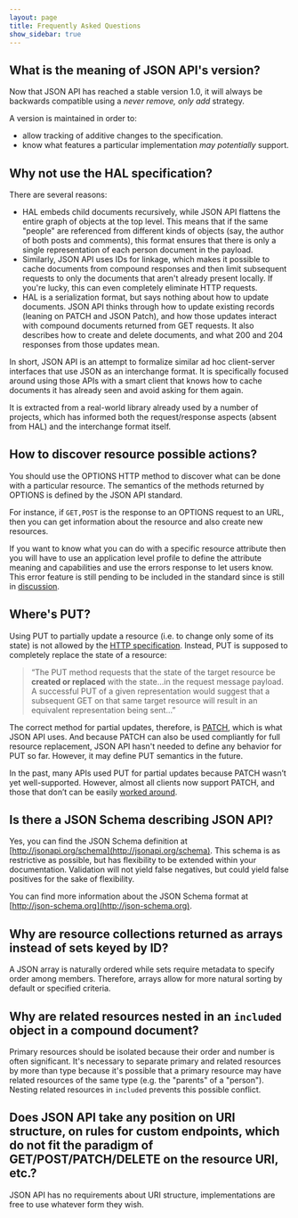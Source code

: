 ```yaml
---
layout: page
title: Frequently Asked Questions
show_sidebar: true
---
```


## <a href="#what-is-the-meaning-of-json-apis-version" id="what-is-the-meaning-of-json-apis-version" class="headerlink"></a> What is the meaning of JSON API's version?

Now that JSON API has reached a stable version 1.0, it will always be
backwards compatible using a _never remove, only add_ strategy.

A version is maintained in order to:

* allow tracking of additive changes to the specification.
* know what features a particular implementation *may potentially* support.

## <a href="#why-not-use-the-hal-specification" id="why-not-use-the-hal-specification" class="headerlink"></a> Why not use the HAL specification?

There are several reasons:

* HAL embeds child documents recursively, while JSON API flattens the entire
graph of objects at the top level. This means that if the same "people" are
referenced from different kinds of objects (say, the author of both posts and
comments), this format ensures that there is only a single representation of
each person document in the payload.
* Similarly, JSON API uses IDs for linkage, which makes it possible to cache
documents from compound responses and then limit subsequent requests to only
the documents that aren't already present locally. If you're lucky, this can
even completely eliminate HTTP requests.
* HAL is a serialization format, but says nothing about how to update
documents. JSON API thinks through how to update existing records (leaning on
PATCH and JSON Patch), and how those updates interact with compound documents
returned from GET requests. It also describes how to create and delete
documents, and what 200 and 204 responses from those updates mean.

In short, JSON API is an attempt to formalize similar ad hoc client-server
interfaces that use JSON as an interchange format. It is specifically focused
around using those APIs with a smart client that knows how to cache documents it
has already seen and avoid asking for them again.

It is extracted from a real-world library already used by a number of projects,
which has informed both the request/response aspects (absent from HAL) and the
interchange format itself.

## <a href="#how-to-discover-resource-possible-actions" id="how-to-discover-resource-possible-actions" class="headerlink"></a> How to discover resource possible actions?

You should use the OPTIONS HTTP method to discover what can be done with a
particular resource. The semantics of the methods returned by OPTIONS is defined
by the JSON API standard.

For instance, if `GET,POST` is the response to an OPTIONS request to an URL,
then you can get information about the resource and also create new resources.

If you want to know what you can do with a specific resource attribute then
you will have to use an application level profile to define the attribute meaning
and capabilities and use the errors response to let users know. This error feature
is still pending to be included in the standard since is still in
[discussion](https://github.com/json-api/json-api/issues/7).

## <a href="#wheres-put" id="wheres-put" class="headerlink"></a> Where's PUT?

Using PUT to partially update a resource (i.e. to change only some of its state)
is not allowed by the
[HTTP specification](https://tools.ietf.org/html/rfc7231#section-4.3.4).
Instead, PUT is supposed to completely replace the state of a resource:

> “The PUT method requests that the state of the target resource be **created
  or replaced** with the state…in the request message payload. A successful PUT
  of a given representation would suggest that a subsequent GET on that same
  target resource will result in an equivalent representation being sent…”

The correct method for partial updates, therefore, is [PATCH](http://tools.ietf.org/html/rfc5789),
which is what JSON API uses. And because PATCH can also be used compliantly for
full resource replacement, JSON API hasn't needed to define any behavior for
PUT so far. However, it may define PUT semantics in the future.

In the past, many APIs used PUT for partial updates because PATCH wasn’t yet
well-supported. However, almost all clients now support PATCH, and those that
don’t can be easily [worked around](/recommendations/#patchless-clients).

## <a href="#is-there-a-json-schema-describing-json-api" id="is-there-a-json-schema-describing-json-api" class="headerlink"></a> Is there a JSON Schema describing JSON API?

Yes, you can find the JSON Schema definition at
[http://jsonapi.org/schema](http://jsonapi.org/schema). This schema is as
restrictive as possible, but has flexibility to be extended within your
documentation. Validation will not yield false negatives, but could yield false
positives for the sake of flexibility.

You can find more information about the JSON Schema format at
[http://json-schema.org](http://json-schema.org).

## <a href="#resource-collections-returned-as-arrays" id="resource-collections-returned-as-arrays" class="headerlink"></a> Why are resource collections returned as arrays instead of sets keyed by ID?

A JSON array is naturally ordered while sets require metadata to specify order
among members. Therefore, arrays allow for more natural sorting by default or
specified criteria.

## <a href="#why-related-resources-included-compound-document" id="why-related-resources-included-compound-document" class="headerlink"></a> Why are related resources nested in an `included` object in a compound document?

Primary resources should be isolated because their order and number is often
significant. It's necessary to separate primary and related resources by more
than type because it's possible that a primary resource may have related
resources of the same type (e.g. the "parents" of a "person"). Nesting related
resources in `included` prevents this possible conflict.

## <a href="#position-uri-structure-custom-endpoints" id="position-uri-structure-custom-endpoints" class="headerlink"></a> Does JSON API take any position on URI structure, on rules for custom endpoints, which do not fit the paradigm of GET/POST/PATCH/DELETE on the resource URI, etc.?

JSON API has no requirements about URI structure, implementations are free to use whatever form they wish.
